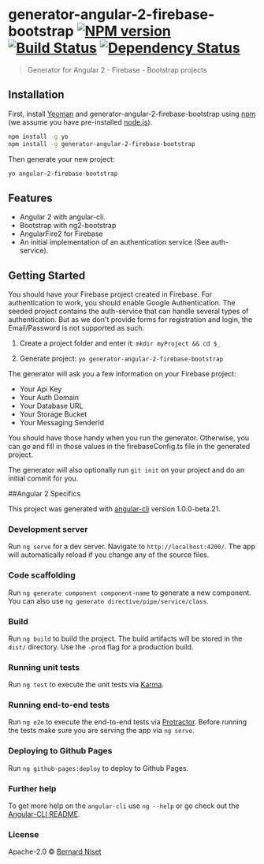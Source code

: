 # generator-angular-2-firebase-bootstrap [![NPM version][npm-image]][npm-url] [![Build Status][travis-image]][travis-url] [![Dependency Status][daviddm-image]][daviddm-url]
> Generator for Angular 2 - Firebase - Bootstrap projects

## Installation

First, install [Yeoman](http://yeoman.io) and generator-angular-2-firebase-bootstrap using [npm](https://www.npmjs.com/) (we assume you have pre-installed [node.js](https://nodejs.org/)).

```bash
npm install -g yo
npm install -g generator-angular-2-firebase-bootstrap
```

Then generate your new project:

```bash
yo angular-2-firebase-bootstrap
```

## Features

* Angular 2 with angular-cli.
* Bootstrap with ng2-bootstrap
* AngularFire2 for Firebase
* An initial implementation of an authentication service (See auth-service).

## Getting Started

You should have your Firebase project created in Firebase. For authentication to work, you should enable Google 
Authentication. The seeded project contains the auth-service that can handle several types of authentication. But
as we don't provide forms for registration and login, the Email/Password is not supported as such.

1. Create a project folder and enter it: `mkdir myProject && cd $_`

2. Generate project: `yo generator-angular-2-firebase-bootstrap`

The generator will ask you a few information on your Firebase project:

* Your Api Key
* Your Auth Domain
* Your Database URL
* Your Storage Bucket
* Your Messaging SenderId

You should have those handy when you run the generator. Otherwise, you can go and fill 
in those values in the firebaseConfig.ts file in the generated project. 

The generator will also optionally run `git init` on your project and do an initial commit for you.

##Angular 2 Specifics

This project was generated with [angular-cli](https://github.com/angular/angular-cli) version 1.0.0-beta.21.

### Development server
Run `ng serve` for a dev server. Navigate to `http://localhost:4200/`. The app will automatically reload if you change any of the source files.

### Code scaffolding

Run `ng generate component component-name` to generate a new component. You can also use `ng generate directive/pipe/service/class`.

### Build

Run `ng build` to build the project. The build artifacts will be stored in the `dist/` directory. Use the `-prod` flag for a production build.

### Running unit tests

Run `ng test` to execute the unit tests via [Karma](https://karma-runner.github.io).

### Running end-to-end tests

Run `ng e2e` to execute the end-to-end tests via [Protractor](http://www.protractortest.org/).
Before running the tests make sure you are serving the app via `ng serve`.

### Deploying to Github Pages

Run `ng github-pages:deploy` to deploy to Github Pages.

### Further help

To get more help on the `angular-cli` use `ng --help` or go check out the [Angular-CLI README](https://github.com/angular/angular-cli/blob/master/README.md).


### License

Apache-2.0 © [Bernard Niset]()


[npm-image]: https://badge.fury.io/js/generator-angular-2-firebase-bootstrap.svg
[npm-url]: https://npmjs.org/package/generator-angular-2-firebase-bootstrap
[travis-image]: https://travis-ci.org/bn3t/generator-angular-2-firebase-bootstrap.svg?branch=master
[travis-url]: https://travis-ci.org/bn3t/generator-angular-2-firebase-bootstrap
[daviddm-image]: https://david-dm.org/bn3t/generator-angular-2-firebase-bootstrap.svg?theme=shields.io
[daviddm-url]: https://david-dm.org/bn3t/generator-angular-2-firebase-bootstrap
